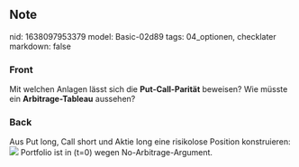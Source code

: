 ## Note
nid: 1638097953379
model: Basic-02d89
tags: 04_optionen, checklater
markdown: false

### Front
Mit welchen Anlagen lässt sich die <b>Put-Call-Parität</b>
beweisen? Wie müsste ein <b>Arbitrage-Tableau</b> aussehen?

### Back
Aus Put long, Call short und Aktie long eine risikolose Position
konstruieren: <img src= 
"paste-7233aa034f20ece0672dbbdd48c0f879fac928fc.jpg"> Portfolio ist
in \(t=0\) wegen No-Arbitrage-Argument.
